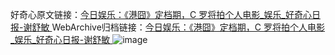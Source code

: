 好奇心原文链接：[今日娱乐：《港囧》定档期，C 罗将拍个人电影_娱乐_好奇心日报-谢舒敏 ](https://www.qdaily.com/articles/10623.html)
WebArchive归档链接：[今日娱乐：《港囧》定档期，C 罗将拍个人电影_娱乐_好奇心日报-谢舒敏 ](http://web.archive.org/web/20190623161130/https://www.qdaily.com/articles/10623.html)
![image](http://ww3.sinaimg.cn/large/007d5XDply1g3w3igc45fj30u0465npd)